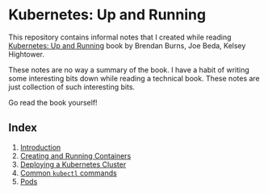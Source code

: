 # Kubernetes: Up and Running

This repository contains informal notes that I created while reading
[Kubernetes: Up and Running](https://www.oreilly.com/library/view/kubernetes-up-and/9781492046523/)
book by Brendan Burns, Joe Beda, Kelsey Hightower.

These notes are no way a summary of the book. I have a habit of writing
some interesting bits down while reading a technical book. These notes
are just collection of such interesting bits.

Go read the book yourself!

## Index

1. [Introduction](chapters/01-introduction.md)
2. [Creating and Running Containers](chapters/02-creating-and-running-containers.md)
3. [Deploying a Kubernetes Cluster](chapters/03-deploying-a-kubernetes-cluster.md)
4. [Common `kubectl` commands](chapters/04-common-kubectl-commands.md)
5. [Pods](chapters/05-pods.md)
